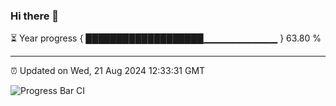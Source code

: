 ### Hi there 👋

⏳ Year progress { ███████████████████▁▁▁▁▁▁▁▁▁▁▁ } 63.80 %

---

⏰ Updated on Wed, 21 Aug 2024 12:33:31 GMT

![Progress Bar CI](https://github.com/liununu/liununu/workflows/Progress%20Bar%20CI/badge.svg)
